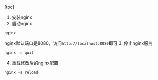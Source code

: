 [toc]

1. 安装nginx
2. 启动nginx

```bash
nginx
```
nginx默认端口是8080，访问`http://localhost:8080`即可
3. 停止nginx服务
```bash
nginx -s quit
```
4. 重载修改后的nginx配置

```
nginx -s reload
```
